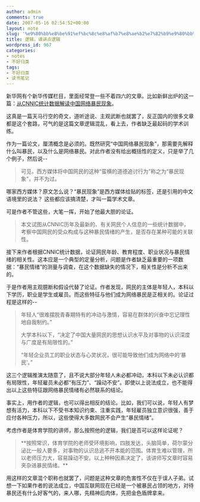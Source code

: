 ```yaml
---
author: admin
comments: true
date: 2007-05-16 02:54:52+00:00
layout: note
slug: '%e9%80%bb%e8%be%91%ef%bc%8c%e8%af%b7%e8%ae%b2%e7%82%b9%e9%80%bb%e8%be%91'
title: 逻辑，请讲点逻辑
wordpress_id: 967
categories:
- notes
- 不好归类
tags:
- 不好归类
- 读书笔记
---
```


新华网有个新华传媒栏目，里面经常登一些不着四六的文章。比如新鲜出炉的这一篇：[从CNNIC统计数据解读中国网络暴民现象](http://news.xinhuanet.com/newmedia/2007-05/15/content_6101469.htm)。

这真是一篇天马行空的奇文，道听途说、主观武断也就罢了，反正国内的很多文章都是这个套路，可气的是这篇文章逻辑混乱，看上去，作者缺乏最起码的学术训练。

作为一篇论文，厘清概念是必须的。既然研究“中国网络暴民现象”，那需要先解释什么叫暴民，以及什么是网络暴民。对此作者没有给出概括性的定义，只是举了几个例子，然后说--





<blockquote>可见，西方媒体将中国网民的这种“蛮横的道德追讨行为”称之为“暴民现象”，并不为过。</blockquote>




哪家西方媒体？原文怎么说？“暴民现象”是西方媒体给贴的标签，还是引用的中文语境里的说法？ 这些都应该搞清楚，才叫一篇学术文章。

可是作者不管这些，大笔一挥，开始了他最大胆的论证。




<blockquote>
本文试图从CNNIC历年及最新的、有关网民个人信息的一些统计数据中，考察中国网民的受众构成与这种暴民情绪的产生，是否存在某种可能的关联性。</blockquote>



接下来作者根据CNNIC统计数据，论证网民年龄、教育程度、职业状况与暴民情绪的相关性。这本应是一个典型的定量分析，问题是作者缺乏最重要的一项数据：“暴民情绪”的测量与调查，在这个数据缺失的情况下，相关性是分析不出来的。

于是作者用主观臆断和假设代替了论证。作者发现，网民的主体是年轻人，本科以下学历，职业是学生或雇员。而这些特征与他们成为网络暴民是正相关的。论证过程是这样的--





<blockquote>年轻人“很难摆脱青春期特有的冲动与激情，容易在群体的兴奋中忘记理性地自我制约。”

 大学本科以下，“决定了中国大量网民的思想认识水平及对事物的认识深度与广度是有局限性的。”

“年轻企业员工的职业状态与心灵状况，很可能导致他们成为网络中的‘暴民’。”</blockquote>



这三个逻辑推演太随意了，且不说大部分年轻人未必都冲动，本科以下未必认识都有局限性，年轻雇员未必都“有压力”、“躁动不安”。即使以上说法成立，也不能得出以上这些特征跟网络暴民情绪有必然联系的结论。

事实上，用作者的逻辑，也可以得出相反的结论。比如，我们可以说，年轻人有梦想有活力，本科以下不受书本知识约束、注重实践，年轻雇员独立意识很强，善于应付各种压力，所以，这些使得大多数网民不会产生“暴民情绪”。

考虑作者是体育学院的讲师，那么按照他的逻辑，我们是否可以这样论证呢？




<blockquote>
**按照常识，体育学院的老师受环境影响，四肢发达，头脑简单，荷尔蒙分泌比一般人要多，对事物的认识总逃不开本能的范围。体育生难以管理，所以老师压力大，容易躁动不安。以上种种因素决定了，该讲师写文章时容易夹杂进暴民情绪。**</blockquote>



用这样的文章混个职称也就罢了，问题是这种文章的危害性不仅在于误人子弟。试想一下如果作者的说法成立，中国互联网现在已经是一个被暴民占领的地方，对待暴民还有什么好客气的，来人哪，先精神后肉体，先把金色盾牌拿来。
